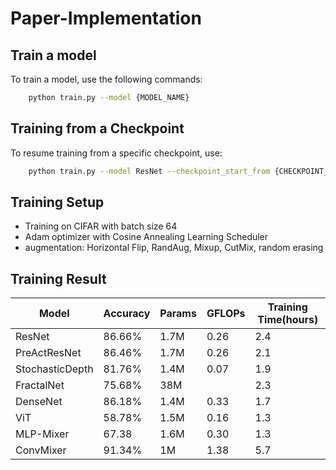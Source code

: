 # Paper-Implementation

## Train a model 
To train a model, use the following commands:
``` bash
    python train.py --model {MODEL_NAME}
```

## Training from a Checkpoint
To resume training from a specific checkpoint, use:
``` bash
    python train.py --model ResNet --checkpoint_start_from {CHECKPOINT_PATH} 
```

## Training Setup
- Training on CIFAR with batch size 64
- Adam optimizer with Cosine Annealing Learning Scheduler 
- augmentation: Horizontal Flip, RandAug, Mixup, CutMix, random erasing


## Training Result

| Model             | Accuracy | Params | GFLOPs | Training Time(hours) | 
|-------------------|----------|--------|--------|----------------------|
| ResNet            | 86.66%   | 1.7M   | 0.26   | 2.4                  |
| PreActResNet      | 86.46%   | 1.7M   | 0.26   | 2.1                  |
| StochasticDepth   | 81.76%   | 1.4M   | 0.07   | 1.9                  |
| FractalNet        | 75.68%   | 38M    |        | 2.3                  |
| DenseNet          | 86.18%   | 1.4M   | 0.33   | 1.7                  |
| ViT               | 58.78%   | 1.5M   | 0.16   | 1.3                  |
| MLP-Mixer         | 67.38    | 1.6M   | 0.30   | 1.3                  |
| ConvMixer         | 91.34%   | 1M     | 1.38   | 5.7                  |